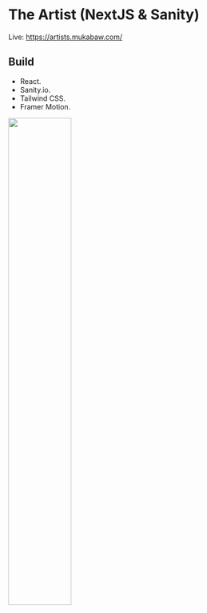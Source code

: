 # The Artist (NextJS & Sanity)

Live: https://artists.mukabaw.com/

## Build 

- React.
- Sanity.io.
- Tailwind CSS.
- Framer Motion.





<img src="./webImage.png" width="50%" height="50%">

